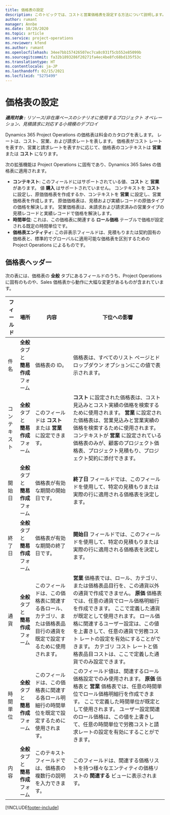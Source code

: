 ```yaml
---
title: 価格表の設定
description: このトピックでは、コストと営業価格表を設定する方法について説明します。
author: rumant
manager: Annbe
ms.date: 10/20/2020
ms.topic: article
ms.service: project-operations
ms.reviewer: kfend
ms.author: rumant
ms.openlocfilehash: 34ee7bb157426507ec7ca8c031f5cb552e85099b
ms.sourcegitcommit: fa32b1893286f20271fa4ec4be8fc68bd135f53c
ms.translationtype: HT
ms.contentlocale: ja-JP
ms.lasthandoff: 02/15/2021
ms.locfileid: "5275499"
---
```

# <a name="set-up-price-lists"></a>価格表の設定

_**適用対象 :** リソース/非在庫ベースのシナリオに使用するプロジェクト オペレーション、見積請求に対応する小規模のデプロイ_

Dynamics 365 Project Operations の価格表は料金のカタログを表します。 レートは、コスト、営業、および請求レートを表します。 価格表がコスト レートを表すか、営業と請求レートを表すかに応じて、価格表のコンテキストは **営業** または **コスト** になります。

次の拡張機能は Project Operations に固有であり、Dynamics 365 Sales の価格表に適用されます。

- **コンテキスト**: このフィールドにはサポートされている値、**コスト** と **営業** があります。 値 **購入** はサポートされていません。 コンテキストを **コスト** に設定し、原価価格表を作成するか、コンテキストを **営業** に設定し、営業価格表を作成します。 原価価格表は、見積および実績レコードの原価タイプの価格を解決します。 営業価格表は、未請求および請求済みの営業タイプの見積レコードと実績レコードで価格を解決します。
- **時間単位**: これは、この価格表に関連する **ロール価格** テーブルで価格が設定される既定の時間単位です。
- **価格表エンティティ**: この非表示フィールドは、見積もりまたは契約固有の価格表と、標準的でグローバルに適用可能な価格表を区別するための Project Operations によるものです。

## <a name="price-list-header"></a>価格表ヘッダー

次の表には、価格表の **全般** タブにあるフィールドのうち、Project Operations に固有のものや、Sales 価格表から動作に大幅な変更があるものが含まれています。

| フィールド | 場所 | 内容 | 下位への影響 |
| --- | --- | --- | --- |
| 件名 | **全般** タブと **簡易作成** フォーム | 価格表の ID。 | 価格表は、すべてのリスト ページとドロップダウン オプションにこの値で表示されます。|
| コンテキスト | **全般** タブと **簡易作成** フォーム | このフィールドは **コスト** または **営業** に設定できます。 | **コスト** に設定された価格表は、コスト見込みとコスト実績の価格を検索するために使用されます。 **営業** に設定された価格表は、営業見込みと営業実績の価格を検索するために使用されます。 コンテキストが **営業** に設定されている価格表のみが、顧客のプロジェクト価格表、プロジェクト見積もり、プロジェクト契約に添付できます。 |
| 開始日 | **全般** タブと **簡易作成** フォーム | 価格表が有効な期間の開始日です。 | **終了日** フィールドでは、このフィールドを使用して、特定の見積もりまたは実際の行に適用される価格表を決定します。 |
| 終了日 | **全般** タブと **簡易作成** フォーム | 価格表が有効な期間の終了日です。 | **開始日** フィールドでは、このフィールドを使用して、特定の見積もりまたは実際の行に適用される価格表を決定します。 |
| 通貨 | **全般** タブと **簡易作成** フォーム | このフィールドは、この価格表に関連する各ロール、カテゴリ、または価格表品目行の通貨を既定で設定するために使用されます。 | **営業** 価格表では、ロール、カテゴリ、または価格表品目行を、この通貨以外の通貨で作成できません。 **原価** 価格表では、任意の通貨でロール価格明細行を作成できます。 ここで定義した通貨が既定として使用されます。 ロール価格に関連するユーザー設定は、この値を上書きして、任意の通貨で労務コスト レートの設定を有効にすることができます。 カテゴリ コスト レートと価格表品目コストは、ここで定義した通貨でのみ設定できます。 |
| 時間単位 | **全般** タブと **簡易作成** フォーム | このフィールドは、この価格表に関連する各ロール明細行の時間単位を既定で設定するために使用されます。 | このフィールド値は、関連するロール価格設定でのみ使用されます。 **原価** 価格表と **営業** 価格表では、任意の時間単位でロール価格明細行を作成できます。 ここで定義した時間単位が既定として使用されます。 ユーザー設定関連のロール価格は、この値を上書きして、任意の時間単位で労務コストと請求レートの設定を有効にすることができます。 |
| 内容 | **全般** タブと **簡易作成** フォーム | このテキスト フィールドでは、価格表の複数行の説明を入力できます。 | このフィールドは、関連する価格リストを持つ様々なエンティティの価格リストの **関連する** ビューに表示されます。 |


[!INCLUDE[footer-include](../includes/footer-banner.md)]